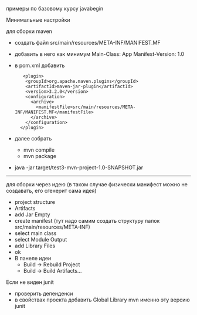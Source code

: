 примеры по базовому курсу javabegin

Минимальные настройки

для сборки maven
- создать файл src/main/resources/META-INF/MANIFEST.MF
- добавить в него как минимум
  Main-Class: App
  Manifest-Version: 1.0
- в pom.xml добавить
 
         <plugin>
          <groupId>org.apache.maven.plugins</groupId>
          <artifactId>maven-jar-plugin</artifactId>
          <version>3.2.0</version>
          <configuration>
            <archive>
              <manifestFile>src/main/resources/META-INF/MANIFEST.MF</manifestFile>
            </archive>
          </configuration>
        </plugin>
  
- далее собрать 
  - mvn compile
  - mvn package

- java -jar target/test3-mvn-project-1.0-SNAPSHOT.jar

*****
для сборки через идею
(в таком случае физически манифест можно не создавать, его сгенерит сама идея)

- project structure
- Artifacts
- add Jar Empty
- create manifest (тут надо самим создать структуру папок src/main/resources/META-INF)
- select main class
- select Module Output
- add Library Files
- ok
- В панеле идеи 
    - Build -> Rebuild Project
    - Build -> Build Artifacts...
  
Если не виден junit
- проверить депенденси
- в свойствах проекта добавить Global Library mvn именно эту версию junit
 
